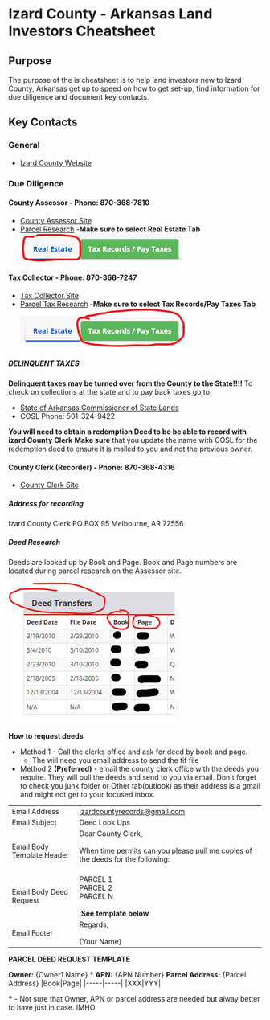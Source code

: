 # Izard County - Arkansas Land Investors Cheatsheet

## Purpose
The purpose of the is cheatsheet is to help land investors new to Izard County, Arkansas get up to speed on how to get set-up, find information for due diligence and document key contacts. 

## Key Contacts

### General 
* [Izard County Website](https://www.izardcountyar.org/)

### Due Diligence

#### County Assessor - Phone: 870-368-7810
* [County Assessor Site](https://www.izardcountyar.org/assessor)
* [Parcel Research](https://www.actdatascout.com/TaxCollector/Arkansas/Izard)
    -**Make sure to select Real Estate Tab**
    ![Assessor Tab](./images/taxCollector1.png)

#### Tax Collector - Phone: 870-368-7247
* [Tax Collector Site](https://www.izardcountyar.org/tax-collector)
* [Parcel Tax Research](https://www.actdatascout.com/TaxCollector/Arkansas/Izard)
    -**Make sure to select Tax Records/Pay Taxes Tab**
    ![Tax Collector Tab](./images/taxCollector2.png)

##### DELINQUENT TAXES

**Delinquent taxes may be turned over from the County to the State!!!!**
To check on collections at the state and to pay back taxes go to
* [State of Arkansas Commissioner of State Lands](https://www.cosl.org/Home/Search)
* COSL Phone: 501-324-9422 

**You will need to obtain a redemption Deed to be be able to record with izard County Clerk**
**Make sure** that you update the name with COSL for the redemption deed to ensure it is mailed to you and not the previous owner.


#### County Clerk (Recorder) - Phone: 870-368-4316
* [County Clerk Site](https://www.izardcountyar.org/circuit-county-clerk)

##### Address for recording
Izard County Clerk
PO BOX 95
Melbourne, AR 72556

##### Deed Research
Deeds are looked up by Book and Page.  Book and Page numbers are located during parcel research on the Assessor site.

![Deed research](./images/DeedResearch.png)

**How to request deeds**
 
* Method 1 - Call the clerks office and ask for deed by book and page.
    * The will need you email address to send the tif file
* Method 2 **(Preferred)** - email the county clerk office with the deeds you require.  They will pull the deeds and send to you via email.  Don't forget to check you junk folder or Other tab(outlook) as their address is a gmail and might not get to your focused inbox.

|          |          |
|----------|----------|
|Email Address| izardcountyrecords@gmail.com|
|Email Subject|  Deed Look Ups|
|Email Body Template Header|  Dear County Clerk,<br><br>When time permits can you please pull me copies of the deeds for the following:<br><br>
|Email Body Deed Request|  PARCEL 1<br>PARCEL 2<br>PARCEL N<br><br>:**See template below**
|Email Footer|Regards,<br><br>{Your Name}

**PARCEL DEED REQUEST TEMPLATE**

**Owner:** {Owner1 Name} \*
**APN:** {APN Number}
**Parcel Address:** {Parcel Address}
|Book|Page|
|-----|-----|
|XXX|YYY|

**\*** - Not sure that Owner, APN or parcel address are needed but alway better to have just in case. IMHO.

### 






